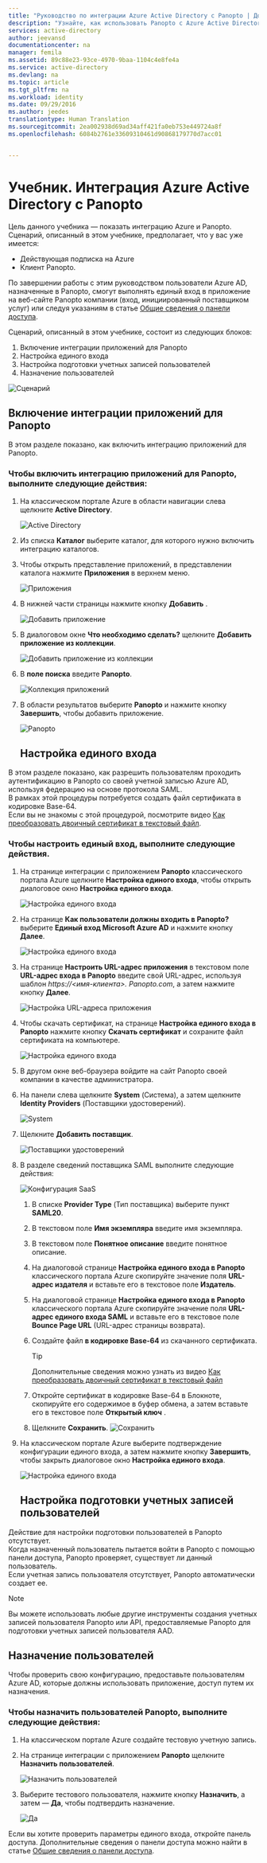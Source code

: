 ```yaml
---
title: "Руководство по интеграции Azure Active Directory с Panopto | Документация Майкрософт"
description: "Узнайте, как использовать Panopto с Azure Active Directory для реализации единого входа, автоматической подготовки пользователей и выполнения других задач."
services: active-directory
author: jeevansd
documentationcenter: na
manager: femila
ms.assetid: 89c88e23-93ce-4970-9baa-1104c4e8fe4a
ms.service: active-directory
ms.devlang: na
ms.topic: article
ms.tgt_pltfrm: na
ms.workload: identity
ms.date: 09/29/2016
ms.author: jeedes
translationtype: Human Translation
ms.sourcegitcommit: 2ea002938d69ad34aff421fa0eb753e449724a8f
ms.openlocfilehash: 6084b2761e33609310461d90868179770d7acc01


---
```

# <a name="tutorial-azure-active-directory-integration-with-panopto"></a>Учебник. Интеграция Azure Active Directory с Panopto
Цель данного учебника — показать интеграцию Azure и Panopto.  
Сценарий, описанный в этом учебнике, предполагает, что у вас уже имеется:

* Действующая подписка на Azure
* Клиент Panopto.

По завершении работы с этим руководством пользователи Azure AD, назначенные в Panopto, смогут выполнять единый вход в приложение на веб-сайте Panopto компании (вход, инициированный поставщиком услуг) или следуя указаниям в статье [Общие сведения о панели доступа](active-directory-saas-access-panel-introduction.md).

Сценарий, описанный в этом учебнике, состоит из следующих блоков:

1. Включение интеграции приложений для Panopto
2. Настройка единого входа
3. Настройка подготовки учетных записей пользователей
4. Назначение пользователей

![Сценарий](./media/active-directory-saas-panopto-tutorial/IC777665.png "Scenario")

## <a name="enabling-the-application-integration-for-panopto"></a>Включение интеграции приложений для Panopto
В этом разделе показано, как включить интеграцию приложений для Panopto.

### <a name="to-enable-the-application-integration-for-panopto-perform-the-following-steps"></a>Чтобы включить интеграцию приложений для Panopto, выполните следующие действия:
1. На классическом портале Azure в области навигации слева щелкните **Active Directory**.
   
   ![Active Directory](./media/active-directory-saas-panopto-tutorial/IC700993.png "Active Directory")
2. Из списка **Каталог** выберите каталог, для которого нужно включить интеграцию каталогов.
3. Чтобы открыть представление приложений, в представлении каталога нажмите **Приложения** в верхнем меню.
   
   ![Приложения](./media/active-directory-saas-panopto-tutorial/IC700994.png "Applications")
4. В нижней части страницы нажмите кнопку **Добавить** .
   
   ![Добавить приложение](./media/active-directory-saas-panopto-tutorial/IC749321.png "Add application")
5. В диалоговом окне **Что необходимо сделать?** щелкните **Добавить приложение из коллекции**.
   
   ![Добавить приложение из коллекции](./media/active-directory-saas-panopto-tutorial/IC749322.png "Add an application from gallerry")
6. В **поле поиска** введите **Panopto**.
   
   ![Коллекция приложений](./media/active-directory-saas-panopto-tutorial/IC777666.png "Appkication Gallery")
7. В области результатов выберите **Panopto** и нажмите кнопку **Завершить**, чтобы добавить приложение.
   
   ![Panopto](./media/active-directory-saas-panopto-tutorial/IC782936.png "Panopto")
   
   ## <a name="configuring-single-sign-on"></a>Настройка единого входа

В этом разделе показано, как разрешить пользователям проходить аутентификацию в Panopto со своей учетной записью Azure AD, используя федерацию на основе протокола SAML.  
В рамках этой процедуры потребуется создать файл сертификата в кодировке Base-64.  
Если вы не знакомы с этой процедурой, посмотрите видео [Как преобразовать двоичный сертификат в текстовый файл](http://youtu.be/PlgrzUZ-Y1o).

### <a name="to-configure-single-sign-on-perform-the-following-steps"></a>Чтобы настроить единый вход, выполните следующие действия.
1. На странице интеграции с приложением **Panopto** классического портала Azure щелкните **Настройка единого входа**, чтобы открыть диалоговое окно **Настройка единого входа**.
   
   ![Настройка единого входа](./media/active-directory-saas-panopto-tutorial/IC777667.png "Configure single sign-on")
2. На странице **Как пользователи должны входить в Panopto?** выберите **Единый вход Microsoft Azure AD** и нажмите кнопку **Далее**.
   
   ![Настройка единого входа](./media/active-directory-saas-panopto-tutorial/IC777668.png "Configure single sign-on")
3. На странице **Настроить URL-адрес приложения** в текстовом поле **URL-адрес входа в Panopto** введите свой URL-адрес, используя шаблон *https://\<имя-клиента\>. Panopto.com*, а затем нажмите кнопку **Далее**.
   
   ![Настройка URL-адреса приложения](./media/active-directory-saas-panopto-tutorial/IC777528.png "Configure app URL")
4. Чтобы скачать сертификат, на странице **Настройка единого входа в Panopto** нажмите кнопку **Скачать сертификат** и сохраните файл сертификата на компьютере.
   
   ![Настройка единого входа](./media/active-directory-saas-panopto-tutorial/IC777669.png "Configure single sign-on")
5. В другом окне веб-браузера войдите на сайт Panopto своей компании в качестве администратора.
6. На панели слева щелкните **System** (Система), а затем щелкните **Identity Providers** (Поставщики удостоверений).
   
   ![System](./media/active-directory-saas-panopto-tutorial/IC777670.png "System")
7. Щелкните **Добавить поставщик**.
   
   ![Поставщики удостоверений](./media/active-directory-saas-panopto-tutorial/IC777671.png "Identity Providers")
8. В разделе сведений поставщика SAML выполните следующие действия:
   
   ![Конфигурация SaaS](./media/active-directory-saas-panopto-tutorial/IC777672.png "SaaS configuration")
   
   1. В списке **Provider Type** (Тип поставщика) выберите пункт **SAML20**.
   2. В текстовом поле **Имя экземпляра** введите имя экземпляра.
   3. В текстовом поле **Понятное описание** введите понятное описание.
   4. На диалоговой странице **Настройка единого входа в Panopto** классического портала Azure скопируйте значение поля **URL-адрес издателя** и вставьте его в текстовое поле **Издатель**.
   5. На диалоговой странице **Настройка единого входа в Panopto** классического портала Azure скопируйте значение поля **URL-адрес единого входа SAML** и вставьте его в текстовое поле **Bounce Page URL** (URL-адрес страницы возврата).
   6. Создайте файл **в кодировке Base-64** из скачанного сертификата.  
      
      > [!TIP]
      > Дополнительные сведения можно узнать из видео [Как преобразовать двоичный сертификат в текстовый файл](http://youtu.be/PlgrzUZ-Y1o)
      > 
      > 
   7. Откройте сертификат в кодировке Base-64 в Блокноте, скопируйте его содержимое в буфер обмена, а затем вставьте его в текстовое поле **Открытый ключ** .
   8. Щелкните **Сохранить**.
      ![Сохранить](./media/active-directory-saas-panopto-tutorial/IC777673.png "Save")
9. На классическом портале Azure выберите подтверждение конфигурации единого входа, а затем нажмите кнопку **Завершить**, чтобы закрыть диалоговое окно **Настройка единого входа**.
   
   ![Настройка единого входа](./media/active-directory-saas-panopto-tutorial/IC777674.png "Configure single sign-on")
   
   ## <a name="configuring-user-provisioning"></a>Настройка подготовки учетных записей пользователей

Действие для настройки подготовки пользователей в Panopto отсутствует.  
Когда назначенный пользователь пытается войти в Panopto с помощью панели доступа, Panopto проверяет, существует ли данный пользователь.  
Если учетная запись пользователя отсутствует, Panopto автоматически создает ее.

> [!NOTE]
> Вы можете использовать любые другие инструменты создания учетных записей пользователя Panopto или API, предоставляемые Panopto для подготовки учетных записей пользователя AAD.
> 
> 

## <a name="assigning-users"></a>Назначение пользователей
Чтобы проверить свою конфигурацию, предоставьте пользователям Azure AD, которые должны использовать приложение, доступ путем их назначения.

### <a name="to-assign-users-to-panopto-perform-the-following-steps"></a>Чтобы назначить пользователей Panopto, выполните следующие действия:
1. На классическом портале Azure создайте тестовую учетную запись.
2. На странице интеграции с приложением **Panopto** щелкните **Назначить пользователей**.
   
   ![Назначить пользователей](./media/active-directory-saas-panopto-tutorial/IC777675.png "Assign users")
3. Выберите тестового пользователя, нажмите кнопку **Назначить**, а затем — **Да**, чтобы подтвердить назначение.
   
   ![Да](./media/active-directory-saas-panopto-tutorial/IC767830.png "Yes")

Если вы хотите проверить параметры единого входа, откройте панель доступа. Дополнительные сведения о панели доступа можно найти в статье [Общие сведения о панели доступа](active-directory-saas-access-panel-introduction.md).




<!--HONumber=Nov16_HO3-->


